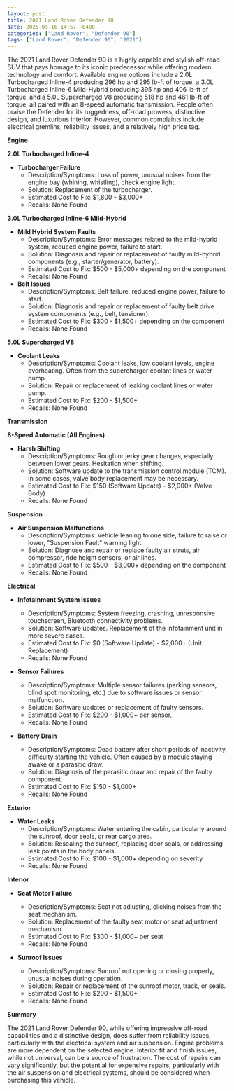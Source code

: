 ```yaml
---
layout: post
title: 2021 Land Rover Defender 90
date: 2025-03-16 14:57 -0400
categories: ["Land Rover", "Defender 90"]
tags: ["Land Rover", "Defender 90", "2021"]
---
```

The 2021 Land Rover Defender 90 is a highly capable and stylish off-road SUV that pays homage to its iconic predecessor while offering modern technology and comfort. Available engine options include a 2.0L Turbocharged Inline-4 producing 296 hp and 295 lb-ft of torque, a 3.0L Turbocharged Inline-6 Mild-Hybrid producing 395 hp and 406 lb-ft of torque, and a 5.0L Supercharged V8 producing 518 hp and 461 lb-ft of torque, all paired with an 8-speed automatic transmission. People often praise the Defender for its ruggedness, off-road prowess, distinctive design, and luxurious interior. However, common complaints include electrical gremlins, reliability issues, and a relatively high price tag.

**Engine**

**2.0L Turbocharged Inline-4**
*   **Turbocharger Failure**
    *   Description/Symptoms: Loss of power, unusual noises from the engine bay (whining, whistling), check engine light.
    *   Solution: Replacement of the turbocharger.
    *   Estimated Cost to Fix: $1,800 - $3,000+
    *   Recalls: None Found

**3.0L Turbocharged Inline-6 Mild-Hybrid**

*   **Mild Hybrid System Faults**
    *   Description/Symptoms: Error messages related to the mild-hybrid system, reduced engine power, failure to start.
    *   Solution: Diagnosis and repair or replacement of faulty mild-hybrid components (e.g., starter/generator, battery).
    *   Estimated Cost to Fix: $500 - $5,000+ depending on the component
    *   Recalls: None Found
*   **Belt Issues**
    *   Description/Symptoms: Belt failure, reduced engine power, failure to start.
    *   Solution: Diagnosis and repair or replacement of faulty belt drive system components (e.g., belt, tensioner).
    *   Estimated Cost to Fix: $300 - $1,500+ depending on the component
    *   Recalls: None Found

**5.0L Supercharged V8**

*   **Coolant Leaks**
    *   Description/Symptoms: Coolant leaks, low coolant levels, engine overheating. Often from the supercharger coolant lines or water pump.
    *   Solution: Repair or replacement of leaking coolant lines or water pump.
    *   Estimated Cost to Fix: $200 - $1,500+
    *   Recalls: None Found

**Transmission**

**8-Speed Automatic (All Engines)**

*   **Harsh Shifting**
    *   Description/Symptoms: Rough or jerky gear changes, especially between lower gears. Hesitation when shifting.
    *   Solution: Software update to the transmission control module (TCM). In some cases, valve body replacement may be necessary.
    *   Estimated Cost to Fix: $150 (Software Update) - $2,000+ (Valve Body)
    *   Recalls: None Found

**Suspension**

*   **Air Suspension Malfunctions**
    *   Description/Symptoms: Vehicle leaning to one side, failure to raise or lower, "Suspension Fault" warning light.
    *   Solution: Diagnose and repair or replace faulty air struts, air compressor, ride height sensors, or air lines.
    *   Estimated Cost to Fix: $500 - $3,000+ depending on the component
    *   Recalls: None Found

**Electrical**

*   **Infotainment System Issues**
    *   Description/Symptoms: System freezing, crashing, unresponsive touchscreen, Bluetooth connectivity problems.
    *   Solution: Software updates. Replacement of the infotainment unit in more severe cases.
    *   Estimated Cost to Fix: $0 (Software Update) - $2,000+ (Unit Replacement)
    *   Recalls: None Found

*   **Sensor Failures**
    *   Description/Symptoms: Multiple sensor failures (parking sensors, blind spot monitoring, etc.) due to software issues or sensor malfunction.
    *   Solution: Software updates or replacement of faulty sensors.
    *   Estimated Cost to Fix: $200 - $1,000+ per sensor.
    *   Recalls: None Found
    
*   **Battery Drain**
    *   Description/Symptoms: Dead battery after short periods of inactivity, difficulty starting the vehicle. Often caused by a module staying awake or a parasitic draw.
    *   Solution: Diagnosis of the parasitic draw and repair of the faulty component.
    *   Estimated Cost to Fix: $150 - $1,000+
    *   Recalls: None Found

**Exterior**

*   **Water Leaks**
    *   Description/Symptoms: Water entering the cabin, particularly around the sunroof, door seals, or rear cargo area.
    *   Solution: Resealing the sunroof, replacing door seals, or addressing leak points in the body panels.
    *   Estimated Cost to Fix: $100 - $1,000+ depending on severity
    *   Recalls: None Found

**Interior**

*   **Seat Motor Failure**
    *   Description/Symptoms: Seat not adjusting, clicking noises from the seat mechanism.
    *   Solution: Replacement of the faulty seat motor or seat adjustment mechanism.
    *   Estimated Cost to Fix: $300 - $1,000+ per seat
    *   Recalls: None Found

*   **Sunroof Issues**
    *   Description/Symptoms: Sunroof not opening or closing properly, unusual noises during operation.
    *   Solution: Repair or replacement of the sunroof motor, track, or seals.
    *   Estimated Cost to Fix: $200 - $1,500+
    *   Recalls: None Found

**Summary**

The 2021 Land Rover Defender 90, while offering impressive off-road capabilities and a distinctive design, does suffer from reliability issues, particularly with the electrical system and air suspension. Engine problems are more dependent on the selected engine. Interior fit and finish issues, while not universal, can be a source of frustration. The cost of repairs can vary significantly, but the potential for expensive repairs, particularly with the air suspension and electrical systems, should be considered when purchasing this vehicle.

